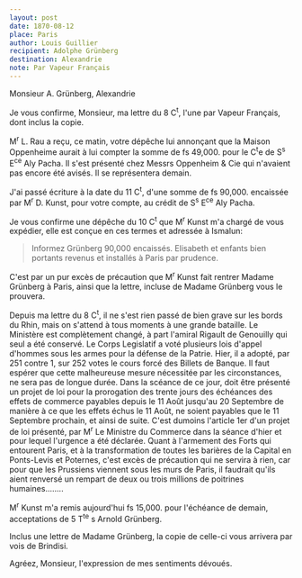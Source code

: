 ```yaml
---
layout: post
date: 1870-08-12
place: Paris
author: Louis Guillier
recipient: Adolphe Grünberg
destination: Alexandrie
note: Par Vapeur Français
---
```


Monsieur A. Grünberg, Alexandrie

Je vous confirme, Monsieur, ma lettre du 8 C<sup>t</sup>, l'une par Vapeur Français,
dont inclus la copie.

M<sup>r</sup> L. Rau a reçu, ce matin, votre dépêche lui annonçant que la Maison
Oppenheime aurait à lui compter la somme de fs 49,000. pour le C<sup>t</sup>e de S<sup>s</sup> E<sup>ce</sup>
Aly Pacha. Il s'est présenté chez Messrs Oppenheim & Cie qui n'avaient pas
encore été avisés. Il se représentera demain.

J'ai passé écriture à la date du 11 C<sup>t</sup>, d'une somme de fs 90,000. encaissée
par M<sup>r</sup> D. Kunst, pour votre compte, au crédit de S<sup>s</sup> E<sup>ce</sup> Aly Pacha.

Je vous confirme une dépêche du 10 C<sup>t</sup> que M<sup>r</sup> Kunst m'a chargé de vous expédier,
elle est conçue en ces termes et adressée à Ismalun: 

> Informez Grünberg 90,000 encaissés. Elisabeth et
> enfants bien portants revenus et installés à Paris
> par prudence.

C'est par un pur excès de précaution que M<sup>r</sup> Kunst fait rentrer Madame Grünberg
à Paris, ainsi que la lettre, incluse de Madame Grünberg vous le prouvera.

Depuis ma lettre du 8 C<sup>t</sup>, il ne s'est rien passé de bien grave sur les bords du
Rhin, mais on s'attend à tous moments à une grande bataille. Le Ministère est
complètement changé, à part l'amiral Rigault de Genouilly qui seul a été
conservé. Le Corps Legislatif a voté plusieurs lois d'appel d'hommes sous les
armes pour la défense de la Patrie. Hier, il a adopté, par 251 contre 1, sur
252 votes le cours forcé des Billets de Banque. Il faut espérer que cette
malheureuse mesure nécessitée par les circonstances, ne sera pas de longue
durée. Dans la scéance de ce jour, doit être présenté un projet de loi pour la
prorogation des trente jours des échéances des effets de commerce payables
depuis le 11 Août jusqu'au 20 Septembre de manière à ce que les effets échus le
11 Août, ne soient payables que le 11 Septembre prochain, et ainsi de suite.
C'est dumoins l'article 1er d'un projet de loi présenté, par M<sup>r</sup> Le Ministre du
Commerce dans la séance d'hier et pour lequel l'urgence a été déclarée. Quant
à l'armement des Forts qui entourent Paris, et à la transformation de toutes
les barières de la Capital en Ponts-Levis et Poternes, c'est excès de
précaution qui ne servira à rien, car pour que les Prussiens viennent sous les
murs de Paris, il faudrait qu'ils aient renversé un rempart de deux ou trois
millions de poitrines humaines........

M<sup>r</sup> Kunst m'a remis aujourd'hui fs 15,000. pour l'échéance de demain,
acceptations de 5 T<sup>te</sup> s Arnold Grünberg.

Inclus une lettre de Madame Grünberg, la copie de celle-ci vous arrivera par
vois de Brindisi.

Agréez, Monsieur, l'expression de mes sentiments dévoués.
